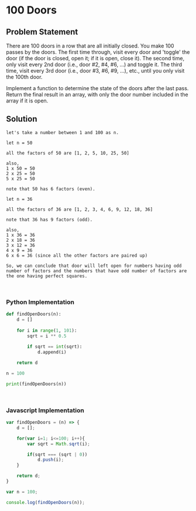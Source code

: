 # 100 Doors

## Problem Statement

There are 100 doors in a row that are all initially closed. You make 100 passes by the doors. The first time through, visit every door and 'toggle' the door (if the door is closed, open it; if it is open, close it). The second time, only visit every 2nd door (i.e., door #2, #4, #6, ...) and toggle it. The third time, visit every 3rd door (i.e., door #3, #6, #9, ...), etc., until you only visit the 100th door.

Implement a function to determine the state of the doors after the last pass. Return the final result in an array, with only the door number included in the array if it is open.


## Solution

```
let's take a number between 1 and 100 as n.

let n = 50

all the factors of 50 are [1, 2, 5, 10, 25, 50]

also,
1 x 50 = 50
2 x 25 = 50
5 x 25 = 50

note that 50 has 6 factors (even).

let n = 36

all the factors of 36 are [1, 2, 3, 4, 6, 9, 12, 18, 36]

note that 36 has 9 factors (odd).

also,
1 x 36 = 36
2 x 18 = 36
3 x 12 = 36
4 x 9 = 36
6 x 6 = 36 (since all the other factors are paired up)

So, we can conclude that door will left open for numbers having odd number of factors and the numbers that have odd number of factors are the one having perfect squares.
```

<br>

### Python Implementation

```python
def findOpenDoors(n):
    d = []
    
    for i in range(1, 101):
        sqrt = i ** 0.5
        
        if sqrt == int(sqrt):
            d.append(i)

    return d

n = 100

print(findOpenDoors(n))
```

<br>

### Javascript Implementation

```javascript
var findOpenDoors = (n) => {
    d = [];

    for(var i=1; i<=100; i++){
        var sqrt = Math.sqrt(i);

        if(sqrt === (sqrt | 0))
            d.push(i);
    }

    return d;
}

var n = 100;

console.log(findOpenDoors(n));
```
